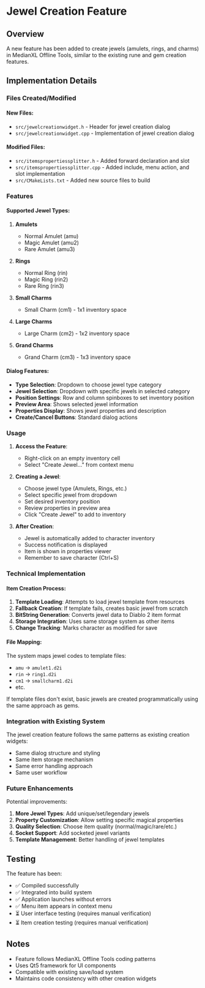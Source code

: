 # Jewel Creation Feature

## Overview
A new feature has been added to create jewels (amulets, rings, and charms) in MedianXL Offline Tools, similar to the existing rune and gem creation features.

## Implementation Details

### Files Created/Modified

#### New Files:
- `src/jewelcreationwidget.h` - Header for jewel creation dialog
- `src/jewelcreationwidget.cpp` - Implementation of jewel creation dialog

#### Modified Files:
- `src/itemspropertiessplitter.h` - Added forward declaration and slot
- `src/itemspropertiessplitter.cpp` - Added include, menu action, and slot implementation
- `src/CMakeLists.txt` - Added new source files to build

### Features

#### Supported Jewel Types:
1. **Amulets**
   - Normal Amulet (amu)
   - Magic Amulet (amu2) 
   - Rare Amulet (amu3)

2. **Rings**
   - Normal Ring (rin)
   - Magic Ring (rin2)
   - Rare Ring (rin3)

3. **Small Charms**
   - Small Charm (cm1) - 1x1 inventory space

4. **Large Charms**
   - Large Charm (cm2) - 1x2 inventory space

5. **Grand Charms**
   - Grand Charm (cm3) - 1x3 inventory space

#### Dialog Features:
- **Type Selection**: Dropdown to choose jewel type category
- **Jewel Selection**: Dropdown with specific jewels in selected category
- **Position Settings**: Row and column spinboxes to set inventory position
- **Preview Area**: Shows selected jewel information
- **Properties Display**: Shows jewel properties and description
- **Create/Cancel Buttons**: Standard dialog actions

### Usage

1. **Access the Feature**:
   - Right-click on an empty inventory cell
   - Select "Create Jewel..." from context menu

2. **Creating a Jewel**:
   - Choose jewel type (Amulets, Rings, etc.)
   - Select specific jewel from dropdown
   - Set desired inventory position
   - Review properties in preview area
   - Click "Create Jewel" to add to inventory

3. **After Creation**:
   - Jewel is automatically added to character inventory
   - Success notification is displayed
   - Item is shown in properties viewer
   - Remember to save character (Ctrl+S)

### Technical Implementation

#### Item Creation Process:
1. **Template Loading**: Attempts to load jewel template from resources
2. **Fallback Creation**: If template fails, creates basic jewel from scratch
3. **BitString Generation**: Converts jewel data to Diablo 2 item format
4. **Storage Integration**: Uses same storage system as other items
5. **Change Tracking**: Marks character as modified for save

#### File Mapping:
The system maps jewel codes to template files:
- `amu` → `amulet1.d2i`
- `rin` → `ring1.d2i`
- `cm1` → `smallcharm1.d2i`
- etc.

If template files don't exist, basic jewels are created programmatically using the same approach as gems.

### Integration with Existing System

The jewel creation feature follows the same patterns as existing creation widgets:
- Same dialog structure and styling
- Same item storage mechanism
- Same error handling approach
- Same user workflow

### Future Enhancements

Potential improvements:
1. **More Jewel Types**: Add unique/set/legendary jewels
2. **Property Customization**: Allow setting specific magical properties
3. **Quality Selection**: Choose item quality (normal/magic/rare/etc.)
4. **Socket Support**: Add socketed jewel variants
5. **Template Management**: Better handling of jewel templates

## Testing

The feature has been:
- ✅ Compiled successfully
- ✅ Integrated into build system
- ✅ Application launches without errors
- ✅ Menu item appears in context menu
- ⏳ User interface testing (requires manual verification)
- ⏳ Item creation testing (requires manual verification)

## Notes

- Feature follows MedianXL Offline Tools coding patterns
- Uses Qt5 framework for UI components
- Compatible with existing save/load system
- Maintains code consistency with other creation widgets
